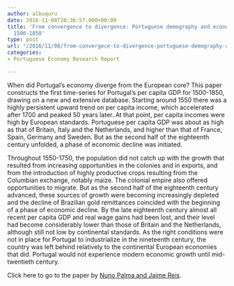 ```yaml
---
author: albuquru
date: 2016-11-08T20:36:57.000+00:00
title: 'From convergence to divergence: Portuguese demography and economic growth,
  1500-1850'
type: post
url: "/2016/11/08/from-convergece-to-divergence-portuguese-demography-and-economic-growth-1500-1850/"
categories:
- Portuguese Economy Research Report

---
```

When did Portugal’s economy diverge from the European core? This paper constructs the first time-series for Portugal’s per capita GDP for 1500-1850, drawing on a new and extensive database. Starting around 1550 there was a highly persistent upward trend on per capita income, which accelerated after 1700 and peaked 50 years later. At that point, per capita incomes were high by European standards. Portuguese per capita GDP was about as high as that of Britain, Italy and the Netherlands, and higher than that of France, Spain, Germany and Sweden. But as the second half of the eighteenth century unfolded, a phase of economic decline was initiated.

Throughout 1550-1750, the population did not catch up with the growth that resulted from increasing opportunities in the colonies and in exports, and from the introduction of highly productive crops resulting from the Columbian exchange, notably maize. The colonial empire also offered opportunities to migrate. But as the second half of the eighteenth century advanced, these sources of growth were becoming increasingly depleted and the decline of Brazilian gold remittances coincided with the beginning of a phase of economic decline. By the late eighteenth century almost all recent per capita GDP and real wage gains had been lost, and their level had become considerably lower than those of Britain and the Netherlands, although still not low by continental standards. As the right conditions were not in place for Portugal to industrialize in the nineteenth century, the country was left behind relatively to the continental European economies that did. Portugal would not experience modern economic growth until mid-twentieth century.

Click here to go to the paper by [Nuno Palma and Jaime Reis](https://papers.ssrn.com/sol3/papers.cfm?abstract_id=2839971).